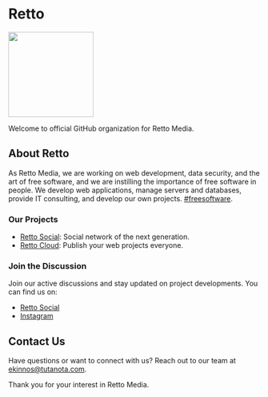 # Retto
<img src="https://avatars.githubusercontent.com/u/126869909?s=200&v=4" width="170" height="170">

Welcome to official GitHub organization for Retto Media.

## About Retto
As Retto Media, we are working on web development, data security, and the art of free software, and we are instilling the importance of free software in people. We develop web applications, manage servers and databases, provide IT consulting, and develop our own projects. <a href="">#freesoftware</a>.

### Our Projects
- [Retto Social](https://rettomedia.com): Social network of the next generation.
- [Retto Cloud](https://cloud.rettomedia.com): Publish your web projects everyone.

### Join the Discussion
Join our active discussions and stay updated on project developments. You can find us on:

- [Retto Social](https://social.rettomedia.com)
- [Instagram](https://instagram.com/retto.media)

## Contact Us
Have questions or want to connect with us? Reach out to our team at [ekinnos@tutanota.com](mailto:ekinnos@tutanota.com).

Thank you for your interest in Retto Media.
